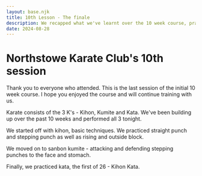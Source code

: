 ```yaml
---
layout: base.njk
title: 10th Lesson - The finale
description: We recapped what we've learnt over the 10 week course, practicing our basic techniques, sanbon kumite and kihon kata
date: 2024-08-28
---
```

# Northstowe Karate Club's 10th session

Thank you to everyone who attended. This is the last session of the initial 10 week course. I hope you enjoyed the course and will continue training with us.

Karate consists of the 3 K's - Kihon, Kumite and Kata. We've been building up over the past 10 weeks and performed all 3 tonight.

We started off with kihon, basic techniques. We practiced straight punch and stepping punch as well as rising and outside block. 

We moved on to sanbon kumite - attacking and defending stepping punches to the face and stomach.

Finally, we practiced kata, the first of 26 - Kihon Kata.
